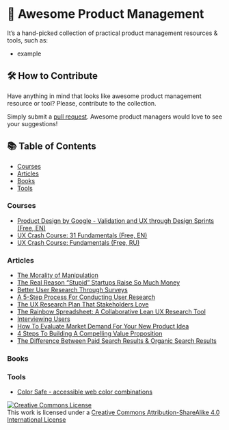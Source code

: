 # 💎 Awesome Product Management
It’s a hand-picked collection of practical product management resources & tools, such as: 
* example

## 🛠 How to Contribute
Have anything in mind that looks like awesome product management resource or tool? Please, contribute to the collection.

Simply submit a [pull request](https://github.com/AI-Sheva/awesome-product-management/pulls). Awesome product managers would love to see your suggestions!

## 📚 Table of Contents
* [Courses](https://github.com/AI-Sheva/awesome-product-management/blob/master/README.md#courses)
* [Articles](https://github.com/AI-Sheva/awesome-product-management/blob/master/README.md#articles)
* [Books](https://github.com/AI-Sheva/awesome-product-management/blob/master/README.md#books)
* [Tools](https://github.com/AI-Sheva/awesome-product-management/blob/master/README.md#tools)

### Courses
* [Product Design by Google - Validation and UX through Design Sprints (Free, EN)](https://www.udacity.com/course/product-design--ud509)
* [UX Crash Course: 31 Fundamentals (Free, EN)](http://thehipperelement.com/post/75476711614/ux-crash-course-31-fundamentals)
* [UX Crash Course: Fundamentals (Free, RU)](https://medium.com/ux-crash-course)

### Articles
* [The Morality of Manipulation](https://www.nirandfar.com/2012/07/the-art-of-manipulation.html)
* [The Real Reason “Stupid” Startups Raise So Much Money](https://www.nirandfar.com/2014/12/stupid-startups.html)
* [Better User Research Through Surveys](https://uxmastery.com/better-user-research-through-surveys/)
* [A 5-Step Process For Conducting User Research](https://www.smashingmagazine.com/2013/09/5-step-process-conducting-user-research/)
* [The UX Research Plan That Stakeholders Love](https://www.smashingmagazine.com/2012/01/ux-research-plan-stakeholders-love/)
* [The Rainbow Spreadsheet: A Collaborative Lean UX Research Tool](https://www.smashingmagazine.com/2013/04/rainbow-spreadsheet-collaborative-ux-research-tool/)
* [Interviewing Users](https://www.nngroup.com/articles/interviewing-users/)
* [How To Evaluate Market Demand For Your New Product Idea](https://www.shopify.com/blog/13444793-how-to-evaluate-market-demand-for-your-new-product-idea)
* [4 Steps To Building A Compelling Value Proposition](https://www.forbes.com/sites/michaelskok/2013/06/14/4-steps-to-building-a-compelling-value-proposition/)
* [The Difference Between Paid Search Results & Organic Search Results](https://web.archive.org/web/20150424032957/http://info.barcelonacreative.com/blog/bid/268929/The-Difference-Between-Paid-Search-Results-Organic-Search-Results)

### Books

### Tools
* [Color Safe - accessible web color combinations](http://colorsafe.co/)


<a rel="license" href="http://creativecommons.org/licenses/by-sa/4.0/"><img alt="Creative Commons License" style="border-width:0" src="https://i.creativecommons.org/l/by-sa/4.0/88x31.png" /></a><br />This work is licensed under a <a rel="license" href="http://creativecommons.org/licenses/by-sa/4.0/">Creative Commons Attribution-ShareAlike 4.0 International License</a>
